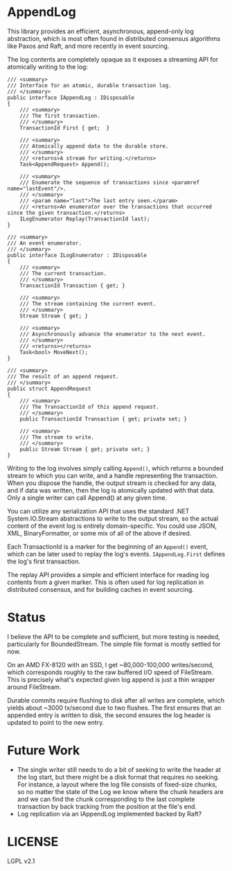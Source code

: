 # AppendLog

This library provides an efficient, asynchronous, append-only log abstraction,
which is most often found in distributed consensus algorithms like Paxos and Raft,
and more recently in event sourcing.

The log contents are completely opaque as it exposes a streaming API for atomically
writing to the log:

    /// <summary>
    /// Interface for an atomic, durable transaction log.
    /// </summary>
    public interface IAppendLog : IDisposable
    {
        /// <summary>
        /// The first transaction.
        /// </summary>
        TransactionId First { get;  }

        /// <summary>
        /// Atomically append data to the durable store.
        /// </summary>
        /// <returns>A stream for writing.</returns>
        Task<AppendRequest> Append();

        /// <summary>
        /// Enumerate the sequence of transactions since <paramref name="lastEvent"/>.
        /// </summary>
        /// <param name="last">The last entry seen.</param>
        /// <returns>An enumerator over the transactions that occurred since the given transaction.</returns>
        ILogEnumerator Replay(TransactionId last);
    }

    /// <summary>
    /// An event enumerator.
    /// </summary>
    public interface ILogEnumerator : IDisposable
    {
        /// <summary>
        /// The current transaction.
        /// </summary>
        TransactionId Transaction { get; }

        /// <summary>
        /// The stream containing the current event.
        /// </summary>
        Stream Stream { get; }

        /// <summary>
        /// Asynchronously advance the enumerator to the next event.
        /// </summary>
        /// <returns></returns>
        Task<bool> MoveNext();
    }
	
    /// <summary>
    /// The result of an append request.
    /// </summary>
    public struct AppendRequest
    {
        /// <summary>
        /// The TransactionId of this append request.
        /// </summary>
        public TransactionId Transaction { get; private set; }

        /// <summary>
        /// The stream to write.
        /// </summary>
        public Stream Stream { get; private set; }
    }

Writing to the log involves simply calling `Append()`, which returns
a bounded stream to which you can write, and a handle representing the
transaction. When you dispose the handle, the output stream is checked
for any data, and if data was written, then the log is atomically
updated with that data. Only a single writer can call Append() at any
given time.

You can utilize any serialization API that uses the standard .NET
System.IO.Stream abstractions to write to the output stream, so the
actual content of the event log is entirely domain-specific. You
could use JSON, XML, BinaryFormatter, or some mix of all of the above
if desired.

Each TransactionId is a marker for the beginning of an `Append()`
event, which can be later used to replay the log's events.
`IAppendLog.First` defines the log's first transaction.

The replay API provides a simple and efficient interface for reading
log contents from a given marker. This is often used for log
replication in distributed consensus, and for building caches in
event sourcing.

# Status

I believe the API to be complete and sufficient, but more testing is
needed, particularly for BoundedStream. The simple file format is mostly
settled for now.

On an AMD FX-8120 with an SSD, I get ~80,000-100,000 writes/second,
which corresponds roughly to the raw buffered I/O speed of FileStream.
This is precisely what's expected given log append is just a thin
wrapper around FileStream.

Durable commits require flushing to disk after all writes are
complete, which yields about ~3000 tx/second due to two flushes. The
first ensures that an appended entry is written to disk, the second
ensures the log header is updated to point to the new entry.

# Future Work

 * The single writer still needs to do a bit of seeking to write the
   header at the log start, but there might be a disk format that
   requires no seeking. For instance, a layout where the log file
   consists of fixed-size chunks, so no matter the state of the Log
   we know where the chunk headers are and we can find the chunk
   corresponding to the last complete transaction by back tracking
   from the position at the file's end.
 * Log replication via an IAppendLog implemented backed by Raft?

# LICENSE

LGPL v2.1